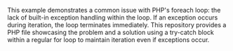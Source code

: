 This example demonstrates a common issue with PHP's foreach loop: the lack of built-in exception handling within the loop.  If an exception occurs during iteration, the loop terminates immediately. This repository provides a PHP file showcasing the problem and a solution using a try-catch block within a regular for loop to maintain iteration even if exceptions occur.